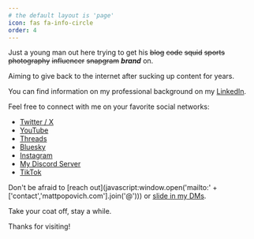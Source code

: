 ```yaml
---
# the default layout is 'page'
icon: fas fa-info-circle
order: 4
---
```


Just a young man out here trying to get his ~~blog~~ ~~code~~ ~~squid~~ ~~sports~~ ~~photography~~ ~~influencer~~ ~~snapgram~~ ***brand*** on.

Aiming to give back to the internet after sucking up content for years.

You can find information on my professional background on my [LinkedIn](https://www.linkedin.com/in/popovichmatt/).

Feel free to connect with me on your favorite social networks:
* [Twitter / X](https://x.com/mattpopovich)
* [YouTube](https://www.youtube.com/@mattpopovich)
* [Threads](https://www.threads.net/@mattcracklepops)
* [Bluesky](https://bsky.app/profile/mattpopovich.com)
* [Instagram](https://www.instagram.com/mattcracklepops)
* [My Discord Server](https://discord.gg/HsDW3X2Xba)
* [TikTok](https://www.tiktok.com/@popovichmatt)

Don't be afraid to [reach out](javascript:window.open('mailto:' + ['contact','mattpopovich.com'].join('@'))) or [slide in my DMs](https://twitter.com/messages/compose?recipient_id={323274028}).

Take your coat off, stay a while.

Thanks for visiting!
